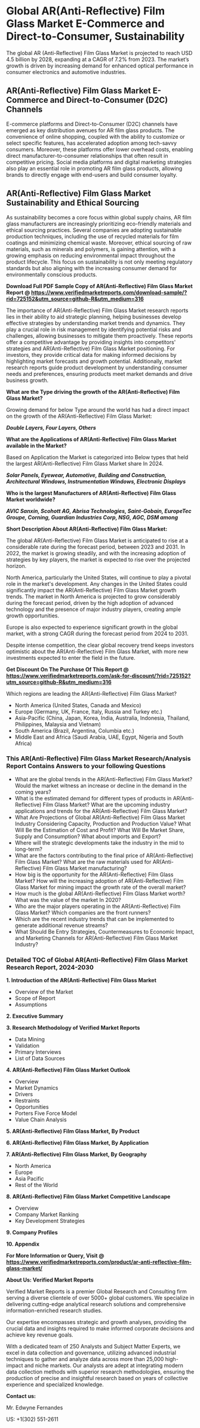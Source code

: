 <h1>Global AR(Anti-Reflective) Film Glass Market E-Commerce and Direct-to-Consumer, Sustainability</h1><p class=""><p>The global AR (Anti-Reflective) Film Glass Market is projected to reach USD 4.5 billion by 2028, expanding at a CAGR of 7.2% from 2023. The market’s growth is driven by increasing demand for enhanced optical performance in consumer electronics and automotive industries.</p><h2>AR(Anti-Reflective) Film Glass Market E-Commerce and Direct-to-Consumer (D2C) Channels</h2><p>E-commerce platforms and Direct-to-Consumer (D2C) channels have emerged as key distribution avenues for AR film glass products. The convenience of online shopping, coupled with the ability to customize or select specific features, has accelerated adoption among tech-savvy consumers. Moreover, these platforms offer lower overhead costs, enabling direct manufacturer-to-consumer relationships that often result in competitive pricing. Social media platforms and digital marketing strategies also play an essential role in promoting AR film glass products, allowing brands to directly engage with end-users and build consumer loyalty.</p><h2>AR(Anti-Reflective) Film Glass Market Sustainability and Ethical Sourcing</h2><p>As sustainability becomes a core focus within global supply chains, AR film glass manufacturers are increasingly prioritizing eco-friendly materials and ethical sourcing practices. Several companies are adopting sustainable production techniques, including the use of recycled materials for film coatings and minimizing chemical waste. Moreover, ethical sourcing of raw materials, such as minerals and polymers, is gaining attention, with a growing emphasis on reducing environmental impact throughout the product lifecycle. This focus on sustainability is not only meeting regulatory standards but also aligning with the increasing consumer demand for environmentally conscious products.</p></p><p class=""><strong>Download Full PDF Sample Copy of AR(Anti-Reflective) Film Glass Market Report @ <a href="https://www.verifiedmarketreports.com/download-sample/?rid=725152&utm_source=github-R&utm_medium=316" target="_blank">https://www.verifiedmarketreports.com/download-sample/?rid=725152&utm_source=github-R&utm_medium=316</a></strong></p><p>The importance of&nbsp;AR(Anti-Reflective) Film Glass Market research reports lies in their ability to aid strategic planning, helping businesses develop effective strategies by understanding market trends and dynamics. They play a crucial role in risk management by identifying potential risks and challenges, allowing businesses to mitigate them proactively. These reports offer a competitive advantage by providing insights into competitors' strategies and AR(Anti-Reflective) Film Glass Market positioning. For investors, they provide critical data for making informed decisions by highlighting market forecasts and growth potential. Additionally, market research reports guide product development by understanding consumer needs and preferences, ensuring products meet market demands and drive business growth.</p><p><strong>What are the&nbsp;Type driving the growth of the AR(Anti-Reflective) Film Glass Market?</strong></p><p id="" class="">Growing demand for below Type around the world has had a direct impact on the growth of the AR(Anti-Reflective) Film Glass Market:</p><p class=""><em><strong>Double Layers, Four Layers, Others</strong></em></p><p class=""><strong>What are the&nbsp;Applications&nbsp;of AR(Anti-Reflective) Film Glass Market available in the Market?</strong></p><p id="" class="">Based on Application the Market is categorized into Below types that held the largest AR(Anti-Reflective) Film Glass Market share In 2024.</p><p class=""><em><strong>Solar Panels, Eyewear, Automotive, Building and Construction, Architectural Windows, Instrumentation Windows, Electronic Displays</strong></em></p><p class=""><strong>Who is the largest Manufacturers of AR(Anti-Reflective) Film Glass Market worldwide?</strong></p><p><em><strong>AVIC Sanxin, Scohott AG, Abrisa Technologies, Saint-Gobain, EuropeTec Groupe, Corning, Guardian Industries Corp, NSG, AGC, DSM among</strong></em></p><p id="" class=""><strong>Short Description About AR(Anti-Reflective) Film Glass Market:</strong></p><p>The global AR(Anti-Reflective) Film Glass Market is anticipated to rise at a considerable rate during the forecast period, between 2023 and 2031. In 2022, the market is growing steadily, and with the increasing adoption of strategies by key players, the market is expected to rise over the projected horizon.</p><p>North America, particularly the United States, will continue to play a pivotal role in the market's development. Any changes in the United States could significantly impact the AR(Anti-Reflective) Film Glass Market growth trends. The market in North America is projected to grow considerably during the forecast period, driven by the high adoption of advanced technology and the presence of major industry players, creating ample growth opportunities.</p><p>Europe is also expected to experience significant growth in the global market, with a strong CAGR during the forecast period from 2024 to 2031.</p><p>Despite intense competition, the clear global recovery trend keeps investors optimistic about the AR(Anti-Reflective) Film Glass Market, with more new investments expected to enter the field in the future.</p><p id="" class=""><strong>Get Discount On The Purchase Of This Report @ <a href="https://www.verifiedmarketreports.com/ask-for-discount/?rid=725152?utm_source=github-R&utm_medium=316" target="_blank">https://www.verifiedmarketreports.com/ask-for-discount/?rid=725152?utm_source=github-R&utm_medium=316</a></strong></p><p class="">Which regions are leading the AR(Anti-Reflective) Film Glass Market?</p><ul><li>North America (United States, Canada and Mexico)</li><li>Europe (Germany, UK, France, Italy, Russia and Turkey etc.)</li><li>Asia-Pacific (China, Japan, Korea, India, Australia, Indonesia, Thailand, Philippines, Malaysia and Vietnam)</li><li>South America (Brazil, Argentina, Columbia etc.)</li><li>Middle East and Africa (Saudi Arabia, UAE, Egypt, Nigeria and South Africa)</li></ul><h3 id="" class="">This AR(Anti-Reflective) Film Glass Market Research/Analysis Report Contains Answers to your following Questions</h3><ul><li>What are the global trends in the AR(Anti-Reflective) Film Glass Market? Would the market witness an increase or decline in the demand in the coming years?</li><li>What is the estimated demand for different types of products in AR(Anti-Reflective) Film Glass Market? What are the upcoming industry applications and trends for the AR(Anti-Reflective) Film Glass Market?</li><li>What Are Projections of Global AR(Anti-Reflective) Film Glass Market Industry Considering Capacity, Production and Production Value? What Will Be the Estimation of Cost and Profit? What Will Be Market Share, Supply and Consumption? What about imports and Export?</li><li>Where will the strategic developments take the industry in the mid to long-term?</li><li>What are the factors contributing to the final price of AR(Anti-Reflective) Film Glass Market? What are the raw materials used for AR(Anti-Reflective) Film Glass Market manufacturing?</li><li>How big is the opportunity for the AR(Anti-Reflective) Film Glass Market? How will the increasing adoption of AR(Anti-Reflective) Film Glass Market for mining impact the growth rate of the overall market?</li><li>How much is the global AR(Anti-Reflective) Film Glass Market worth? What was the value of the market In 2020?</li><li>Who are the major players operating in the AR(Anti-Reflective) Film Glass Market? Which companies are the front runners?</li><li>Which are the recent industry trends that can be implemented to generate additional revenue streams?</li><li>What Should Be Entry Strategies, Countermeasures to Economic Impact, and Marketing Channels for AR(Anti-Reflective) Film Glass Market Industry?</li></ul><h3 id="" class="">Detailed TOC of Global AR(Anti-Reflective) Film Glass Market Research Report, 2024-2030</h3><p id="" class=""><strong>1. Introduction of the AR(Anti-Reflective) Film Glass Market</strong></p><ul><li>Overview of the Market</li><li>Scope of Report</li><li>Assumptions</li></ul><p id="" class=""><strong>2. Executive Summary</strong></p><p id="" class=""><strong>3. Research Methodology of Verified Market Reports</strong></p><ul><li>Data Mining</li><li>Validation</li><li>Primary Interviews</li><li>List of Data Sources</li></ul><p id="" class=""><strong>4. AR(Anti-Reflective) Film Glass Market Outlook</strong></p><ul><li>Overview</li><li>Market Dynamics</li><li>Drivers</li><li>Restraints</li><li>Opportunities</li><li>Porters Five Force Model</li><li>Value Chain Analysis</li></ul><p id="" class=""><strong>5. AR(Anti-Reflective) Film Glass Market, By Product</strong></p><p id="" class=""><strong>6. AR(Anti-Reflective) Film Glass Market, By Application</strong></p><p id="" class=""><strong>7. AR(Anti-Reflective) Film Glass Market, By Geography</strong></p><ul><li>North America</li><li>Europe</li><li>Asia Pacific</li><li>Rest of the World</li></ul><p id="" class=""><strong>8. AR(Anti-Reflective) Film Glass Market Competitive Landscape</strong></p><ul><li>Overview</li><li>Company Market Ranking</li><li>Key Development Strategies</li></ul><p id="" class=""><strong>9. Company Profiles</strong></p><p id="" class=""><strong>10. Appendix</strong></p><p id="" class=""><strong>For More Information or Query, Visit @ <a href="https://www.verifiedmarketreports.com/product/ar-anti-reflective-film-glass-market/" target="_blank">https://www.verifiedmarketreports.com/product/ar-anti-reflective-film-glass-market/</a></strong></p><p id="" class=""><strong>About Us: Verified Market Reports</strong></p><p id="" class="">Verified Market Reports is a premier Global Research and Consulting firm serving a diverse clientele of over 5000+ global customers. We specialize in delivering cutting-edge analytical research solutions and comprehensive information-enriched research studies.</p><p id="" class="">Our expertise encompasses strategic and growth analyses, providing the crucial data and insights required to make informed corporate decisions and achieve key revenue goals.</p><p id="" class="">With a dedicated team of 250 Analysts and Subject Matter Experts, we excel in data collection and governance, utilizing advanced industrial techniques to gather and analyze data across more than 25,000 high-impact and niche markets. Our analysts are adept at integrating modern data collection methods with superior research methodologies, ensuring the production of precise and insightful research based on years of collective experience and specialized knowledge.</p><p id="" class=""><strong>Contact us:</strong></p><p id="" class="">Mr. Edwyne Fernandes</p><p id="" class="">US: +1(302) 551-2611</p>